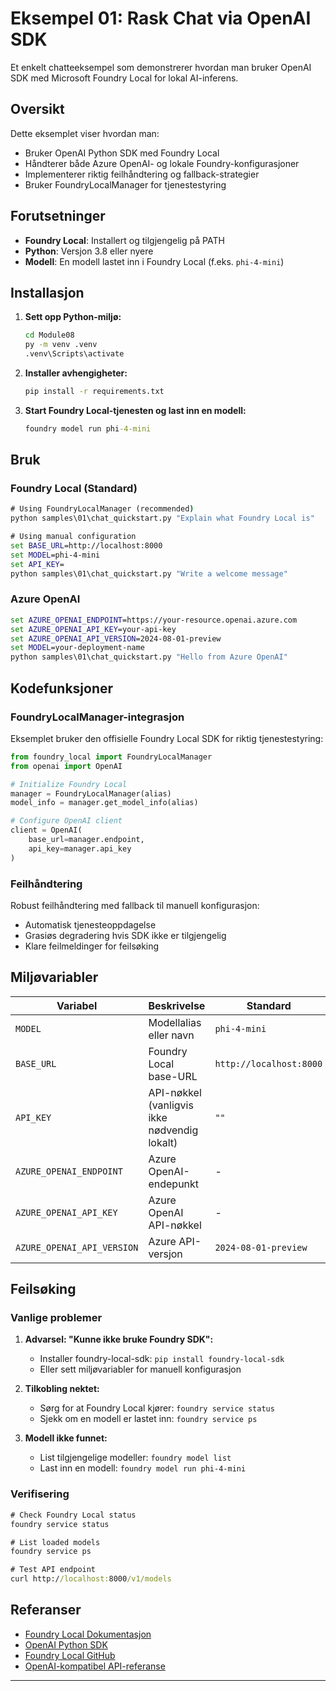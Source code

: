 <!--
CO_OP_TRANSLATOR_METADATA:
{
  "original_hash": "fb649a75048715165e76e20b366620a9",
  "translation_date": "2025-09-24T23:22:50+00:00",
  "source_file": "Module08/samples/01/README.md",
  "language_code": "no"
}
-->
# Eksempel 01: Rask Chat via OpenAI SDK

Et enkelt chatteeksempel som demonstrerer hvordan man bruker OpenAI SDK med Microsoft Foundry Local for lokal AI-inferens.

## Oversikt

Dette eksemplet viser hvordan man:
- Bruker OpenAI Python SDK med Foundry Local
- Håndterer både Azure OpenAI- og lokale Foundry-konfigurasjoner
- Implementerer riktig feilhåndtering og fallback-strategier
- Bruker FoundryLocalManager for tjenestestyring

## Forutsetninger

- **Foundry Local**: Installert og tilgjengelig på PATH
- **Python**: Versjon 3.8 eller nyere
- **Modell**: En modell lastet inn i Foundry Local (f.eks. `phi-4-mini`)

## Installasjon

1. **Sett opp Python-miljø:**
   ```cmd
   cd Module08
   py -m venv .venv
   .venv\Scripts\activate
   ```

2. **Installer avhengigheter:**
   ```cmd
   pip install -r requirements.txt
   ```

3. **Start Foundry Local-tjenesten og last inn en modell:**
   ```cmd
   foundry model run phi-4-mini
   ```

## Bruk

### Foundry Local (Standard)

```cmd
# Using FoundryLocalManager (recommended)
python samples\01\chat_quickstart.py "Explain what Foundry Local is"

# Using manual configuration
set BASE_URL=http://localhost:8000
set MODEL=phi-4-mini
set API_KEY=
python samples\01\chat_quickstart.py "Write a welcome message"
```

### Azure OpenAI

```cmd
set AZURE_OPENAI_ENDPOINT=https://your-resource.openai.azure.com
set AZURE_OPENAI_API_KEY=your-api-key
set AZURE_OPENAI_API_VERSION=2024-08-01-preview
set MODEL=your-deployment-name
python samples\01\chat_quickstart.py "Hello from Azure OpenAI"
```

## Kodefunksjoner

### FoundryLocalManager-integrasjon

Eksemplet bruker den offisielle Foundry Local SDK for riktig tjenestestyring:

```python
from foundry_local import FoundryLocalManager
from openai import OpenAI

# Initialize Foundry Local
manager = FoundryLocalManager(alias)
model_info = manager.get_model_info(alias)

# Configure OpenAI client
client = OpenAI(
    base_url=manager.endpoint,
    api_key=manager.api_key
)
```

### Feilhåndtering

Robust feilhåndtering med fallback til manuell konfigurasjon:
- Automatisk tjenesteoppdagelse
- Grasiøs degradering hvis SDK ikke er tilgjengelig
- Klare feilmeldinger for feilsøking

## Miljøvariabler

| Variabel | Beskrivelse | Standard | Påkrevd |
|----------|-------------|----------|---------|
| `MODEL` | Modellalias eller navn | `phi-4-mini` | Nei |
| `BASE_URL` | Foundry Local base-URL | `http://localhost:8000` | Nei |
| `API_KEY` | API-nøkkel (vanligvis ikke nødvendig lokalt) | `""` | Nei |
| `AZURE_OPENAI_ENDPOINT` | Azure OpenAI-endepunkt | - | For Azure |
| `AZURE_OPENAI_API_KEY` | Azure OpenAI API-nøkkel | - | For Azure |
| `AZURE_OPENAI_API_VERSION` | Azure API-versjon | `2024-08-01-preview` | Nei |

## Feilsøking

### Vanlige problemer

1. **Advarsel: "Kunne ikke bruke Foundry SDK":**
   - Installer foundry-local-sdk: `pip install foundry-local-sdk`
   - Eller sett miljøvariabler for manuell konfigurasjon

2. **Tilkobling nektet:**
   - Sørg for at Foundry Local kjører: `foundry service status`
   - Sjekk om en modell er lastet inn: `foundry service ps`

3. **Modell ikke funnet:**
   - List tilgjengelige modeller: `foundry model list`
   - Last inn en modell: `foundry model run phi-4-mini`

### Verifisering

```cmd
# Check Foundry Local status
foundry service status

# List loaded models
foundry service ps

# Test API endpoint
curl http://localhost:8000/v1/models
```

## Referanser

- [Foundry Local Dokumentasjon](https://learn.microsoft.com/azure/ai-foundry/foundry-local/)
- [OpenAI Python SDK](https://github.com/openai/openai-python)
- [Foundry Local GitHub](https://github.com/microsoft/Foundry-Local)
- [OpenAI-kompatibel API-referanse](https://learn.microsoft.com/azure/ai-foundry/foundry-local/how-to/how-to-integrate-with-inference-sdks)

---

